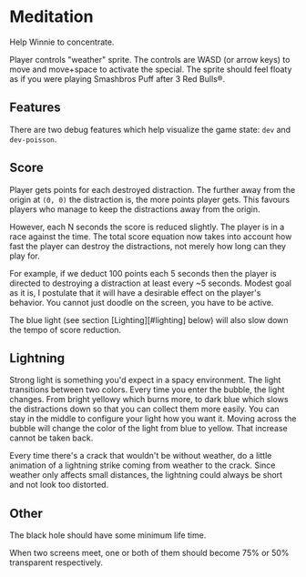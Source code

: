 # Meditation

Help Winnie to concentrate.

Player controls "weather" sprite.
The controls are WASD (or arrow keys) to move and move+space to activate the special.
The sprite should feel floaty as if you were playing Smashbros Puff after 3 Red Bulls®.

## Features

There are two debug features which help visualize the game state:
`dev` and `dev-poisson`.

## Score

Player gets points for each destroyed distraction.
The further away from the origin at `(0, 0)` the distraction is, the more points player gets.
This favours players who manage to keep the distractions away from the origin.

However, each N seconds the score is reduced slightly.
The player is in a race against the time.
The total score equation now takes into account how fast the player can destroy
the distractions, not merely how long can they play for.

For example, if we deduct 100 points each 5 seconds then the player is directed
to destroying a distraction at least every ~5 seconds.
Modest goal as it is, I postulate that it will have a desirable effect on the
player's behavior.
You cannot just doodle on the screen, you have to be active.

The blue light (see section [Lighting][#lighting] below) will also slow down the tempo of score reduction.

## Lightning

Strong light is something you'd expect in a spacy environment.
The light transitions between two colors.
Every time you enter the bubble, the light changes.
From bright yellowy which burns more, to dark blue which slows the distractions down so that you can collect them more easily.
You can stay in the middle to configure your light how you want it.
Moving across the bubble will change the color of the light from blue to yellow.
That increase cannot be taken back.

Every time there's a crack that wouldn't be without weather, do a little animation of
a lightning strike coming from weather to the crack.
Since weather only affects small distances, the lightning could always be short and not look too distorted.

## Other

The black hole should have some minimum life time.

When two screens meet, one or both of them should become 75% or 50% transparent respectively.
